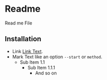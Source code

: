Readme
======

Read me File

Installation
------------

* Link [Link Text](http://github.com/alexanderzimmermann/HookFramework/blob/master/INSTALL).
* Mark Text like an option `--start` or `method`.
  * Sub Item 1.1
    * Sub Item 1.1.1
      * And so on